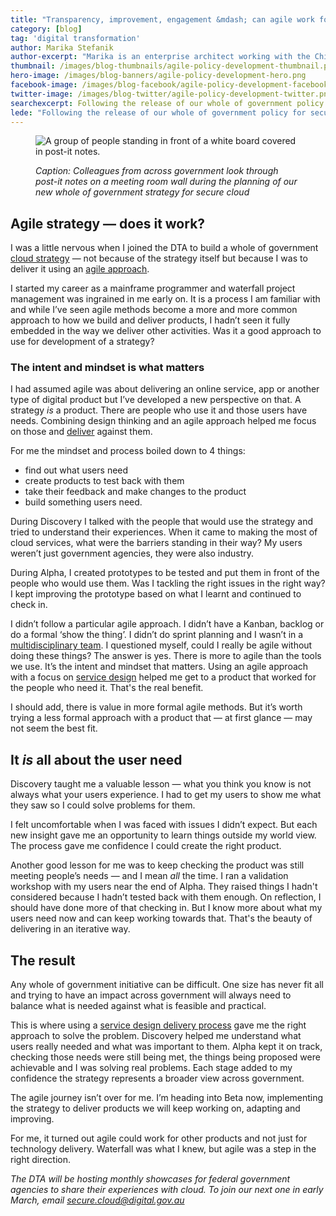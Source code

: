```yaml
---
title: "Transparency, improvement, engagement &mdash; can agile work for policy?"
category: [blog]
tag: 'digital transformation'
author: Marika Stefanik
author-excerpt: "Marika is an enterprise architect working with the Chief Technology Officer Group at the DTA."
thumbnail: /images/blog-thumbnails/agile-policy-development-thumbnail.png
hero-image: /images/blog-banners/agile-policy-development-hero.png
facebook-image: /images/blog-facebook/agile-policy-development-facebook.png
twitter-image: /images/blog-twitter/agile-policy-development-twitter.png
searchexcerpt: Following the release of our whole of government policy for secure cloud, we look at how it was developed. And whether policy design can be iterative.
lede: "Following the release of our whole of government policy for secure cloud, we look at how it was developed. And whether policy design can be iterative."
---
```

<figure>
  <img src="{{ site.url }}{{ site.baseurl }}{{ page.hero-image }}" alt="A group of people standing in front of a white board covered in post-it notes.">
  <figcaption>
    <p><em>Caption: Colleagues from across government look through post-it notes on a meeting room wall during the planning of our new whole of government strategy for secure cloud</em></p>
  </figcaption>
</figure>

## Agile strategy &mdash; does it work?

I was a little nervous when I joined the DTA to build a whole of government [cloud strategy](/news/new-strategy-for-cloud/) &mdash; not because of the strategy itself but because I was to deliver it using an [agile approach](/standard/3-agile-and-user-centred/).

I started my career as a mainframe programmer and waterfall project management was ingrained in me early on. It is a process I am familiar with and while I’ve seen agile methods become a more and more common approach to how we build and deliver products, I hadn’t seen it fully embedded in the way we deliver other activities. Was it a good approach to use for development of a strategy?

### The intent and mindset is what matters

I had assumed agile was about delivering an online service, app or another type of digital product but I’ve developed a new perspective on that. A strategy *is* a product. There are people who use it and those users have needs. Combining design thinking and an agile approach helped me focus on those and [deliver](/standard/service-design-and-delivery-process/) against them.

For me the mindset and process boiled down to 4 things:
- find out what users need
- create products to test back with them
- take their feedback and make changes to the product
- build something users need.

During Discovery I talked with the people that would use the strategy and tried to understand their experiences. When it came to making the most of cloud services, what were the barriers standing in their way? My users weren’t just government agencies, they were also industry.

During Alpha, I created prototypes to be tested and put them in front of the people who would use them. Was I tackling the right issues in the right way? I kept improving the prototype based on what I learnt and continued to check in.

I didn’t follow a particular agile approach. I didn’t have a Kanban, backlog or do a formal ‘show the thing’. I didn’t do sprint planning and I wasn’t in a [multidisciplinary team](/standard/2-multidisciplinary-team/). I questioned myself, could I really be agile without doing these things? The answer is yes. There is more to agile than the tools we use. It’s the intent and mindset that matters. Using an agile approach with a focus on [service design](/standard/service-design-and-delivery-process/discovery/) helped me get to a product that worked for the people who need it. That's the real benefit.

I should add, there is value in more formal agile methods. But it’s worth trying a less formal approach with a product that &mdash; at first glance &mdash; may not seem the best fit.

## It *is* all about the user need

Discovery taught me a valuable lesson &mdash; what you think you know is not always what your users experience. I had to get my users to show me what they saw so I could solve problems for them.

I felt uncomfortable when I was faced with issues I didn’t expect. But each new insight gave me an opportunity to learn things outside my world view. The process gave me confidence I could create the right product.  

Another good lesson for me was to keep checking the product was still meeting people’s needs &mdash; and I mean *all* the time. I ran a validation workshop with my users near the end of Alpha. They raised things I hadn't considered because I hadn’t tested back with them enough. On reflection, I should have done more of that checking in. But I know more about what my users need now and can keep working towards that. That's the beauty of delivering in an iterative way.

## The result

Any whole of government initiative can be difficult. One size has never fit all and trying to have an impact across government will always need to balance what is needed against what is feasible and practical.   

This is where using a [service design delivery process](/standard/service-design-and-delivery-process/) gave me the right approach to solve the problem. Discovery helped me understand what users really needed and what was important to them. Alpha kept it on track, checking those needs were still being met, the things being proposed were achievable and I was solving real problems. Each stage added to my confidence the strategy represents a broader view across government.

The agile journey isn’t over for me. I’m heading into Beta now, implementing the strategy to deliver products we will keep working on, adapting and improving.

For me, it turned out agile could work for other products and not just for technology delivery. Waterfall was what I knew, but agile was a step in the right direction.

*The DTA will be hosting monthly showcases for federal government agencies to share their experiences with cloud. To join our next one in early March, email [secure.cloud@digital.gov.au](mailto:secure.cloud@digital.gov.au)*
